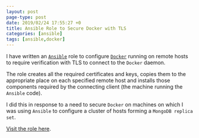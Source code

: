 ```yaml
---
layout: post
page-type: post
date: 2019/02/24 17:55:27 +0
title: Ansible Role to Secure Docker with TLS
categories: [ansible]
tags: [ansible,docker]
---
```



I have written an [`Ansible`][ansible] role to configure
[`Docker`][docker] running on remote hosts to require verification
with TLS to connect to the `Docker` daemon.

The role creates all the required certificates and keys, copies them
to the appropriate place on each specified remote host and installs
those components required by the connecting client (the machine
running the `Ansible` code).

I did this in response to a need to secure `Docker` on machines on
which I was using `Ansible` to configure a cluster of hosts forming a
`MongoDB replica set`.

[Visit the role here][role].


[docker]: https://www.docker.com/
[ansible]: https://www.ansible.com/
[role]: https://github.com/cromarty/ansible-role-docker-tls.git/

